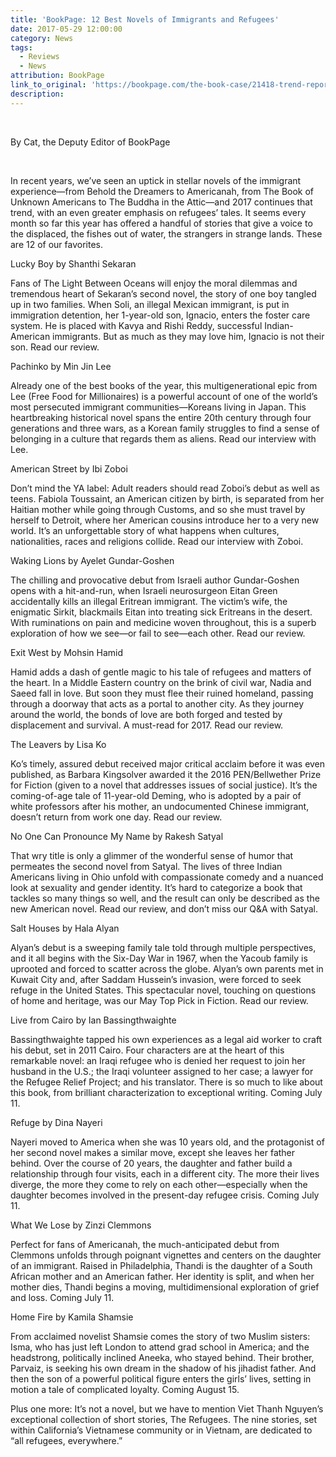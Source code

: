 ```yaml
---
title: 'BookPage: 12 Best Novels of Immigrants and Refugees'
date: 2017-05-29 12:00:00
category: News
tags:
  - Reviews
  - News
attribution: BookPage
link_to_original: 'https://bookpage.com/the-book-case/21418-trend-report-12-best-novels-immigrants-refugees#.WTNm_RTAeqQ'
description:
---
```



&nbsp;

By Cat, the Deputy Editor of BookPage

&nbsp;

In recent years, we’ve seen an uptick in stellar novels of the immigrant experience—from Behold the Dreamers to Americanah, from The Book of Unknown Americans to The Buddha in the Attic—and 2017 continues that trend, with an even greater emphasis on refugees’ tales. It seems every month so far this year has offered a handful of stories that give a voice to the displaced, the fishes out of water, the strangers in strange lands. These are 12 of our favorites.

Lucky Boy by Shanthi Sekaran

Fans of The Light Between Oceans will enjoy the moral dilemmas and tremendous heart of Sekaran’s second novel, the story of one boy tangled up in two families. When Soli, an illegal Mexican immigrant, is put in immigration detention, her 1-year-old son, Ignacio, enters the foster care system. He is placed with Kavya and Rishi Reddy, successful Indian-American immigrants. But as much as they may love him, Ignacio is not their son. Read our review.

Pachinko by Min Jin Lee

Already one of the best books of the year, this multigenerational epic from Lee (Free Food for Millionaires) is a powerful account of one of the world’s most persecuted immigrant communities—Koreans living in Japan. This heartbreaking historical novel spans the entire 20th century through four generations and three wars, as a Korean family struggles to find a sense of belonging in a culture that regards them as aliens. Read our interview with Lee.

American Street by Ibi Zoboi

Don’t mind the YA label: Adult readers should read Zoboi’s debut as well as teens. Fabiola Toussaint, an American citizen by birth, is separated from her Haitian mother while going through Customs, and so she must travel by herself to Detroit, where her American cousins introduce her to a very new world. It’s an unforgettable story of what happens when cultures, nationalities, races and religions collide. Read our interview with Zoboi.

Waking Lions by Ayelet Gundar-Goshen

The chilling and provocative debut from Israeli author Gundar-Goshen opens with a hit-and-run, when Israeli neurosurgeon Eitan Green accidentally kills an illegal Eritrean immigrant. The victim’s wife, the enigmatic Sirkit, blackmails Eitan into treating sick Eritreans in the desert. With ruminations on pain and medicine woven throughout, this is a superb exploration of how we see—or fail to see—each other. Read our review.

Exit West by Mohsin Hamid

Hamid adds a dash of gentle magic to his tale of refugees and matters of the heart. In a Middle Eastern country on the brink of civil war, Nadia and Saeed fall in love. But soon they must flee their ruined homeland, passing through a doorway that acts as a portal to another city. As they journey around the world, the bonds of love are both forged and tested by displacement and survival. A must-read for 2017. Read our review.

The Leavers by Lisa Ko

Ko’s timely, assured debut received major critical acclaim before it was even published, as Barbara Kingsolver awarded it the 2016 PEN/Bellwether Prize for Fiction (given to a novel that addresses issues of social justice). It’s the coming-of-age tale of 11-year-old Deming, who is adopted by a pair of white professors after his mother, an undocumented Chinese immigrant, doesn’t return from work one day. Read our review.

No One Can Pronounce My Name by Rakesh Satyal

That wry title is only a glimmer of the wonderful sense of humor that permeates the second novel from Satyal. The lives of three Indian Americans living in Ohio unfold with compassionate comedy and a nuanced look at sexuality and gender identity. It’s hard to categorize a book that tackles so many things so well, and the result can only be described as the new American novel. Read our review, and don’t miss our Q&A with Satyal.

Salt Houses by Hala Alyan

Alyan’s debut is a sweeping family tale told through multiple perspectives, and it all begins with the Six-Day War in 1967, when the Yacoub family is uprooted and forced to scatter across the globe. Alyan’s own parents met in Kuwait City and, after Saddam Hussein’s invasion, were forced to seek refuge in the United States. This spectacular novel, touching on questions of home and heritage, was our May Top Pick in Fiction. Read our review.

Live from Cairo by Ian Bassingthwaighte

Bassingthwaighte tapped his own experiences as a legal aid worker to craft his debut, set in 2011 Cairo. Four characters are at the heart of this remarkable novel: an Iraqi refugee who is denied her request to join her husband in the U.S.; the Iraqi volunteer assigned to her case; a lawyer for the Refugee Relief Project; and his translator. There is so much to like about this book, from brilliant characterization to exceptional writing. Coming July 11.

Refuge by Dina Nayeri

Nayeri moved to America when she was 10 years old, and the protagonist of her second novel makes a similar move, except she leaves her father behind. Over the course of 20 years, the daughter and father build a relationship through four visits, each in a different city. The more their lives diverge, the more they come to rely on each other—especially when the daughter becomes involved in the present-day refugee crisis. Coming July 11.

What We Lose by Zinzi Clemmons

Perfect for fans of Americanah, the much-anticipated debut from Clemmons unfolds through poignant vignettes and centers on the daughter of an immigrant. Raised in Philadelphia, Thandi is the daughter of a South African mother and an American father. Her identity is split, and when her mother dies, Thandi begins a moving, multidimensional exploration of grief and loss. Coming July 11.

Home Fire by Kamila Shamsie

From acclaimed novelist Shamsie comes the story of two Muslim sisters: Isma, who has just left London to attend grad school in America; and the headstrong, politically inclined Aneeka, who stayed behind. Their brother, Parvaiz, is seeking his own dream in the shadow of his jihadist father. And then the son of a powerful political figure enters the girls’ lives, setting in motion a tale of complicated loyalty. Coming August 15.

Plus one more: It’s not a novel, but we have to mention Viet Thanh Nguyen’s exceptional collection of short stories, The Refugees. The nine stories, set within California’s Vietnamese community or in Vietnam, are dedicated to “all refugees, everywhere.”